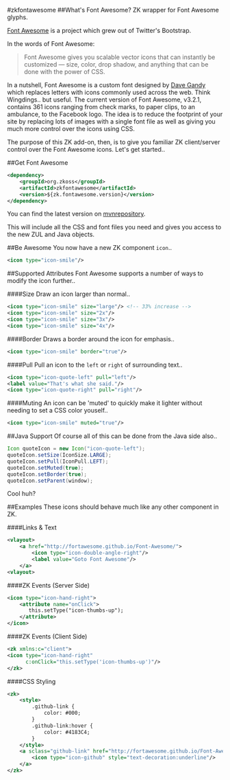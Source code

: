 #zkfontawesome
##What's Font Awesome?
ZK wrapper for Font Awesome glyphs.

[Font Awesome](http://fortawesome.github.io/Font-Awesome/icons/) is a project
 which grew out of Twitter's Bootstrap.

In the words of Font Awesome:
> Font Awesome gives you scalable vector icons that can instantly be customized
> — size, color, drop shadow, and anything that can be done with the power of
> CSS.

In a nutshell, Font Awesome is a custom font designed by
 [Dave Gandy](https://twitter.com/davegandy) which replaces letters with icons
 commonly used across the web. Think Wingdings.. but useful. The current version
 of Font Awesome, v3.2.1, contains 361 icons ranging from check marks, to paper
 clips, to an ambulance, to the Facebook logo. The idea is to reduce the
 footprint of your site by replacing lots of images with a single font file as
 well as giving you much more control over the icons using CSS.

The purpose of this ZK add-on, then, is to give you familiar ZK client/server
 control over the Font Awesome icons. Let's get started..

##Get Font Awesome

```xml
<dependency>
    <groupId>org.zkoss</groupId>
    <artifactId>zkfontawesome</artifactId>
    <version>${zk.fontawesome.version}</version>
</dependency>
```

You can find the latest version on
 [mvnrepository](http://mvnrepository.com/artifact/org.zkoss/zkfontawesome).

This will include all the CSS and font files you need and gives you access to
 the new ZUL and Java objects.

##Be Awesome
You now have a new ZK component `icon`..

```xml
<icon type="icon-smile"/>
```

##Supported Attributes
Font Awesome supports a number of ways to modify the icon further..

####Size
Draw an icon larger than normal..

```xml
<icon type="icon-smile" size="large"/> <!-- 33% increase -->
<icon type="icon-smile" size="2x"/>
<icon type="icon-smile" size="3x"/>
<icon type="icon-smile" size="4x"/>
```

####Border
Draws a border around the icon for emphasis..

```xml
<icon type="icon-smile" border="true"/>
```

####Pull
Pull an icon to the `left` or `right` of surrounding text..

```xml
<icon type="icon-quote-left" pull="left"/>
<label value="That's what she said."/>
<icon type="icon-quote-right" pull="right"/>
```

####Muting
An icon can be 'muted' to quickly make it lighter without needing to set a CSS
 color youself..

```xml
<icon type="icon-smile" muted="true"/>
```

##Java Support
Of course all of this can be done from the Java side also..

```java
Icon quoteIcon = new Icon("icon-quote-left");
quoteIcon.setSize(IconSize.LARGE);
quoteIcon.setPull(IconPull.LEFT);
quoteIcon.setMuted(true);
quoteIcon.setBorder(true);
quoteIcon.setParent(window);
```

Cool huh?

##Examples
These icons should behave much like any other component in ZK.

####Links & Text
```xml
<vlayout>
    <a href="http://fortawesome.github.io/Font-Awesome/">
        <icon type="icon-double-angle-right"/>
        <label value="Goto Font Awesome"/>
    </a>
<vlayout>
```

####ZK Events (Server Side)
```xml
<icon type="icon-hand-right">
    <attribute name="onClick">
       this.setType("icon-thumbs-up");
    </attribute>
</icon>
```

####ZK Events (Client Side)
```xml
<zk xmlns:c="client">
<icon type="icon-hand-right"
      c:onClick="this.setType('icon-thumbs-up')"/>
</zk>
```

####CSS Styling
```xml
<zk>
    <style>
        .github-link {
            color: #000;
        }
        .github-link:hover {
            color: #4183C4;
        }
    </style>
    <a sclass="github-link" href="http://fortawesome.github.io/Font-Awesome/icon/github/">
        <icon type="icon-github" style="text-decoration:underline"/>
    </a>
</zk>
```